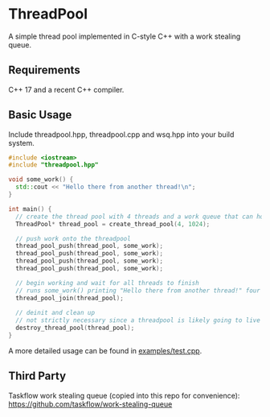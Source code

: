 # ThreadPool

A simple thread pool implemented in C-style C++ with a work stealing queue.  

## Requirements
C++ 17 and a recent C++ compiler.

## Basic Usage
Include threadpool.hpp, threadpool.cpp and wsq.hpp into your build system.

```c++
#include <iostream>
#include "threadpool.hpp"

void some_work() {
  std::cout << "Hello there from another thread!\n";
}

int main() {
  // create the thread pool with 4 threads and a work queue that can hold 1024 items
  ThreadPool* thread_pool = create_thread_pool(4, 1024);

  // push work onto the threadpool
  thread_pool_push(thread_pool, some_work);
  thread_pool_push(thread_pool, some_work);
  thread_pool_push(thread_pool, some_work);
  thread_pool_push(thread_pool, some_work);

  // begin working and wait for all threads to finish
  // runs some_work() printing "Hello there from another thread!" four times
  thread_pool_join(thread_pool);
  
  // deinit and clean up
  // not strictly necessary since a threadpool is likely going to live for the entire lifetime of the program
  destroy_thread_pool(thread_pool);
}
```
A more detailed usage can be found in [examples/test.cpp](examples/test.cpp).

## Third Party
Taskflow work stealing queue (copied into this repo for convenience): https://github.com/taskflow/work-stealing-queue
